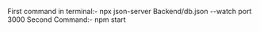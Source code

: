 First command in terminal:- npx json-server Backend/db.json --watch port 3000
Second Command:- npm start

